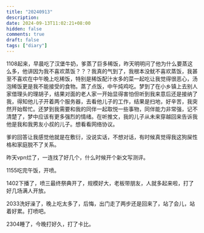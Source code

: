 ```yaml
---
title: "20240913"
description: 
date: 2024-09-13T11:02:21+08:00
hidden: false
comments: true
draft: false
tags: ["diary"]
---
```

1108起来，早晨吃了汉堡牛奶，爹蒸了巨多稀饭，昨天明明问了他为什么要蒸这么多，他讲因为我不喜欢蒸饭？？？我真的气到了，我根本没鱿不喜欢蒸饭，我甚至不喜欢在中午晚上吃稀饭，特别是稀饭配汁水多的菜一起吃让我觉得很恶心，汤泡稀饭更是我不能接受的食物。蒸了点饭，中午炖鸡吃。梦到了在小乡镇上去别人家借理头的理胡子，结果对面的老人家一开始显得害怕但听到我来意后还是接纳了我，得知他儿子开着两个服务器，去看他儿子的工作，结果是扫地，好辛苦，我突然开始帮忙。还梦到我需要和我的同伴一起取悦一些事物，同伴能力非常强，记不清楚了，梦中应该有更多强烈的情绪。在听推文，我的儿子从未来穿越回来告诉我他是我和我男友小叔的儿子。想看看网络协议。

爹的回答让我感觉他就是在敷衍，没说实话，不想对话，有时候真觉得我这狗屎性格和家庭脱不了关系。

昨天vpn烂了，一连找了好几个，什么时候开个新文写测评。

1155吃完午饭，开喷。

1402下播了，喷三最终祭典开了，规模好大，老板带朋友，人就多起来啦，打了好几场满人开放。

2033洗好澡了，晚上吃太多了，后悔，出门走了两步还是回来了，站了会儿，站着好累。打喷吧。

2304睡了，今晚打好久，打了卡比。

